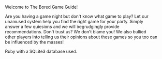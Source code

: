 Welcome to The Bored Game Guide!

Are you having a game night but don't know what game to play? Let our unamused system help you find the right game for your party. Simply answer a few quiesions and we will begrudgingly provide recommendations. Don't trust us? We don't blame you! We also bullied other players into telling us their opinions about these games so you too can be influenced by the masses! 


Ruby with a SQLite3 database used. 